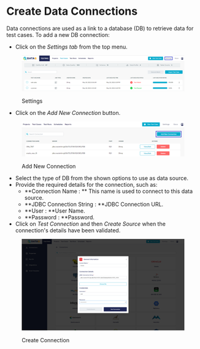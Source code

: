 # Create Data Connections

Data connections are used as a link to a database (DB) to retrieve data for test cases. To add a new DB connection:

* Click on the _Settings tab_ from the top menu.

<figure><img src="../../../.gitbook/assets/settings.PNG" alt=""><figcaption><p>Settings</p></figcaption></figure>

* Click on the _Add New Connection_ button.

<figure><img src="../../../.gitbook/assets/add_new_conn.PNG" alt=""><figcaption><p>Add New Connection</p></figcaption></figure>

* Select the type of DB from the shown options to use as data source.
* Provide the required details for the connection, such as:
  * \*\*Connection Name : \*\* This name is used to connect to this data source.
  * \*\*JDBC Connection String : \*\*JDBC Connection URL.
  * \*\*User : \*\*User Name.
  * \*\*Password : \*\*Password.
* Click on _Test Connection_ and then _Create Source_ when the connection's details have been validated.

<figure><img src="../../../.gitbook/assets/Screenshot (455).png" alt=""><figcaption><p>Create Connection</p></figcaption></figure>

